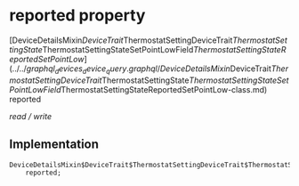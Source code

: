 


# reported property






[DeviceDetailsMixin$DeviceTrait$ThermostatSettingDeviceTrait$ThermostatSettingState$ThermostatSettingStateSetPointLowField$ThermostatSettingStateReportedSetPointLow](../../graphql_devices_device_query.graphql/DeviceDetailsMixin$DeviceTrait$ThermostatSettingDeviceTrait$ThermostatSettingState$ThermostatSettingStateSetPointLowField$ThermostatSettingStateReportedSetPointLow-class.md) reported
  
_read / write_






## Implementation

```dart
DeviceDetailsMixin$DeviceTrait$ThermostatSettingDeviceTrait$ThermostatSettingState$ThermostatSettingStateSetPointLowField$ThermostatSettingStateReportedSetPointLow
    reported;


```







